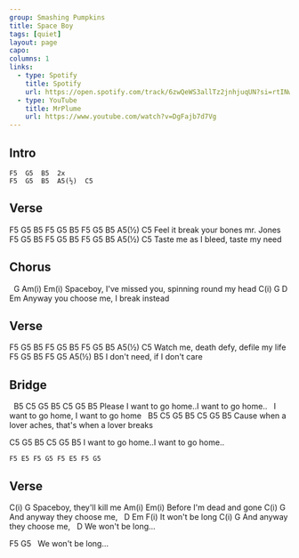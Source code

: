 ```yaml
---
group: Smashing Pumpkins
title: Space Boy
tags: [quiet]
layout: page
capo: 
columns: 1
links: 
  - type: Spotify
    title: Spotify
    url: https://open.spotify.com/track/6zwQeWS3allTz2jnhjuqUN?si=rtINwZ0KSYWDlH5foreQCA
  - type: YouTube
    title: MrPlume
    url: https://www.youtube.com/watch?v=DgFajb7d7Vg
---
```


## Intro

```chordpro
F5  G5  B5  2x
F5  G5  B5  A5(½)  C5
```

## Verse

F5 G5 B5   F5 G5 B5         F5 G5 B5 A5(½) C5
Feel it    break your bones mr. Jones
F5 G5 B5 F5 G5 B5    F5 G5 B5 A5(½) C5
Taste me as I bleed, taste my need

## Chorus

&nbsp;              G           Am(i)             Em(i)
Spaceboy, I've missed you, spinning round my head
C(i)       G            D        Em
Anyway you choose me, I break instead

## Verse

F5 G5 B5  F5 G5 B5    F5 G5 B5 A5(½) C5
Watch me, death defy, defile my life
F5 G5 B5      F5 G5 A5(½) B5
I don't need, if I don't care

## Bridge

&nbsp; B5     C5        G5    B5     C5        G5    B5
Please  I want to  go    home..I want to  go    home..
&nbsp;       I want to  go    home, I want to go home
&nbsp; B5     C5        G5    B5     C5        G5    B5
Cause when a lover aches,   that's when a lover breaks

 C5        G5    B5     C5        G5    B5
I want to  go    home..I want to  go    home..

```chordpro
F5 E5 F5 G5 F5 E5 F5 G5
```

## Verse

C(i)              G
Spaceboy, they'll kill me
Am(i)                   Em(i)
Before I'm dead and gone
C(i)            G
And anyway they choose me,
&nbsp;  D        Em  F(i)
It won't be long
C(i)            G
And anyway they choose me,
&nbsp;  D
We won't be long...

 F5                  G5
&nbsp;                         We won't be long...

